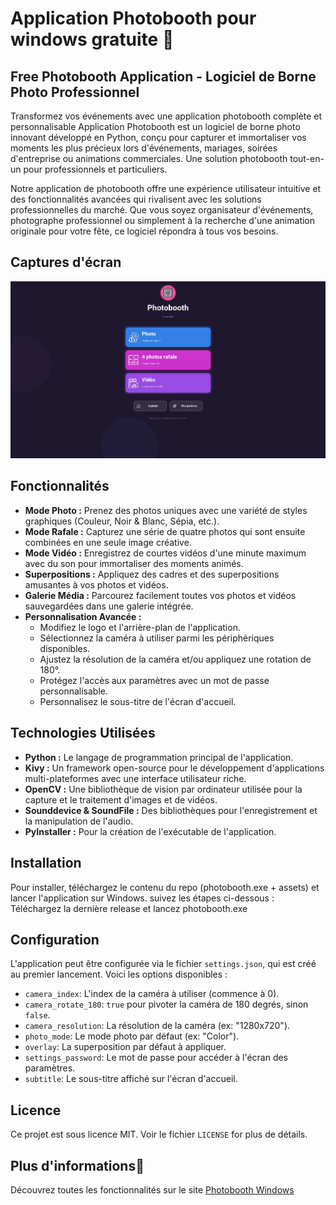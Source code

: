 # Application Photobooth pour windows gratuite 💎

## Free Photobooth Application - Logiciel de Borne Photo Professionnel

Transformez vos événements avec une application photobooth complète et personnalisable
Application Photobooth est un logiciel de borne photo innovant développé en Python, conçu pour capturer et immortaliser vos moments les plus précieux lors d'événements, mariages, soirées d'entreprise ou animations commerciales.
Une solution photobooth tout-en-un pour professionnels et particuliers.

Notre application de photobooth offre une expérience utilisateur intuitive et des fonctionnalités avancées qui rivalisent avec les solutions professionnelles du marché. Que vous soyez organisateur d'événements, photographe professionnel ou simplement à la recherche d'une animation originale pour votre fête, ce logiciel répondra à tous vos besoins.
## Captures d'écran

![Exemple de l'interface](photobooth-windows.jpg)

## Fonctionnalités

*   **Mode Photo :** Prenez des photos uniques avec une variété de styles graphiques (Couleur, Noir & Blanc, Sépia, etc.).
*   **Mode Rafale :** Capturez une série de quatre photos qui sont ensuite combinées en une seule image créative. 
*   **Mode Vidéo :** Enregistrez de courtes vidéos d'une minute maximum avec du son pour immortaliser des moments animés.
*   **Superpositions :** Appliquez des cadres et des superpositions amusantes à vos photos et vidéos.
*   **Galerie Média :** Parcourez facilement toutes vos photos et vidéos sauvegardées dans une galerie intégrée.
*   **Personnalisation Avancée :**
    *   Modifiez le logo et l'arrière-plan de l'application.
    *   Sélectionnez la caméra à utiliser parmi les périphériques disponibles.
    *   Ajustez la résolution de la caméra et/ou appliquez une rotation de 180°.
    *   Protégez l'accès aux paramètres avec un mot de passe personnalisable. 
    *   Personnalisez le sous-titre de l'écran d'accueil.

## Technologies Utilisées

*   **Python :** Le langage de programmation principal de l'application.
*   **Kivy :** Un framework open-source pour le développement d'applications multi-plateformes avec une interface utilisateur riche.
*   **OpenCV :** Une bibliothèque de vision par ordinateur utilisée pour la capture et le traitement d'images et de vidéos.
*   **Sounddevice & SoundFile :** Des bibliothèques pour l'enregistrement et la manipulation de l'audio.
*   **PyInstaller :** Pour la création de l'exécutable de l'application.

## Installation

Pour installer, téléchargez le contenu du repo (photobooth.exe + assets) et lancer l'application sur Windows.
suivez les étapes ci-dessous :
Téléchargez la dernière release et lancez photobooth.exe

## Configuration

L'application peut être configurée via le fichier `settings.json`, qui est créé au premier lancement. Voici les options disponibles :

*   `camera_index`: L'index de la caméra à utiliser (commence à 0).
*   `camera_rotate_180`: `true` pour pivoter la caméra de 180 degrés, sinon `false`.
*   `camera_resolution`: La résolution de la caméra (ex: "1280x720").
*   `photo_mode`: Le mode photo par défaut (ex: "Color").
*   `overlay`: La superposition par défaut à appliquer. 
*   `settings_password`: Le mot de passe pour accéder à l'écran des paramètres.
*   `subtitle`: Le sous-titre affiché sur l'écran d'accueil.

## Licence

Ce projet est sous licence MIT. Voir le fichier `LICENSE` for plus de détails.

## Plus d'informations💎

Découvrez toutes les fonctionnalités sur le site [Photobooth Windows](https://www.olybop.fr/photobooth-windows/)
